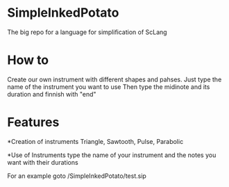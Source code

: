 # SimpleInkedPotato
The big repo for a language for simplification of ScLang

# How to

Create our own instrument with different shapes and pahses.
Just type the name of the instrument you want to use
Then type the midinote and its duration and finnish with "end"

# Features

*Creation of instruments
Triangle, Sawtooth, Pulse, Parabolic

*Use of Instruments
type the name of your instrument and the notes you want with their durations


For an example goto /SimpleInkedPotato/test.sip

